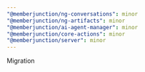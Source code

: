```yaml
---
"@memberjunction/ng-conversations": minor
"@memberjunction/ng-artifacts": minor
"@memberjunction/ai-agent-manager": minor
"@memberjunction/core-actions": minor
"@memberjunction/server": minor
---
```


Migration

